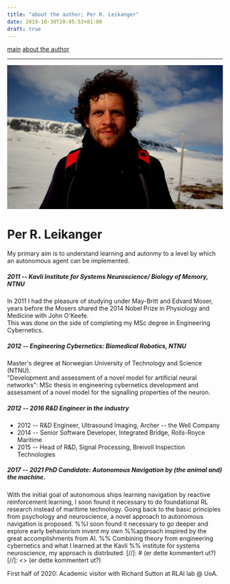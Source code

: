 ```yaml
---
title: "about the author; Per R. Leikanger"
date: 2019-10-30T20:45:53+01:00
draft: true
---
```


[main](index)     [about the author](./about_the_author.md)

-------------------------------------------------------------------
 
![Per R. L.](/img/meg.jpeg)

# Per R. Leikanger

My primary aim is to understand learning and autonmy to a level by which an autonomous agent can be implemented.

##### 2011 -- Kavli Institute for Systems Neuroscience/ Biology of Memory, NTNU
  In 2011 I had the pleasure of studying under May-Britt and Edvard Moser, years 
  before the Mosers shared the 2014 Nobel Prize in Physiology and Medicine with John O'Keefe.  
  This was done on the side of completing my MSc degree in Engineering Cybernetics.
  
##### 2012 -- Engineering Cybernetics: Biomedical Robotics, NTNU 
  Master's degree at Norwegian University of Technology and Science (NTNU).  
  "Development and assessment of a novel model for artificial neural networks":
  MSc thesis in engineering cybernetics
  development and assessment of a novel model for the signalling properties of the neuron.  
    
##### 2012 -- 2016   R&D Engineer in the industry
  - 2012 -- R&D Engineer, Ultrasound Imaging, Archer -- the Well Company
  - 2014 -- Senior Software Developer, Integrated Bridge, Rolls-Royce Maritime  
  - 2015 -- Head of R&D, Signal Processing, Breivoll Inspection Technologies
  
##### 2017 -- 2021 PhD Candidate: __Autonomous Navigation by (the animal and) the machine.__
  With the initial goal of autonomous ships learning navigation by reactive
  reinforcement learning, I soon found it necessary to do foundational RL
  research instead of maritime technology. 
  Going back to the basic principles from psychology and neuroscience, a novel approach
  to autonomous navigation is proposed. 
  %%I soon found it necessary to go deeper and explore early behaviorism invent my own 
  %%approach inspired by the great accomplishments from AI.
  %% Combining theory from engineering cybernetics and what I learned at the Kavli
  %% institute for systems neuroscience, my approach is distrbuted.
  [//]: # (er dette kommentert ut?)
  [//]: <> (er dette kommentert ut?)
  <!--- 
    kommentar?
  -->
  
  First half of 2020: Academic visitor with Richard Sutton at RLAI lab @ UoA.
  
